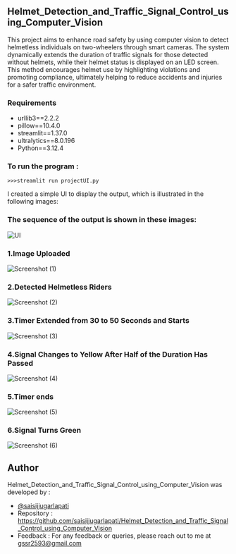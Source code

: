 ## Helmet_Detection_and_Traffic_Signal_Control_using_Computer_Vision
This project aims to enhance road safety by using computer vision to detect helmetless individuals on two-wheelers through smart cameras. The system dynamically extends the duration of traffic signals for those detected without helmets, while their helmet status is displayed on an LED screen. This method encourages helmet use by highlighting violations and promoting compliance, ultimately helping to reduce accidents and injuries for a safer traffic environment.

### Requirements
* urllib3==2.2.2
* pillow==10.4.0
* streamlit==1.37.0
* ultralytics==8.0.196
* Python==3.12.4

### To run the program :
`>>>streamlit run projectUI.py`

I created a simple UI to display the output, which is illustrated in the following images:
### The sequence of the output is shown in these images:

![UI](https://github.com/user-attachments/assets/52ad1e19-5855-4c7d-9b5a-a9c543558713)

### 1.Image Uploaded

![Screenshot (1)](https://github.com/user-attachments/assets/1a09835f-9a19-4a2b-a199-678d34c772f1)

### 2.Detected Helmetless Riders

![Screenshot (2)](https://github.com/user-attachments/assets/52377deb-9e63-4bab-a93c-094458682d5d)

### 3.Timer Extended from 30 to 50 Seconds and Starts

![Screenshot (3)](https://github.com/user-attachments/assets/76b8130d-fedd-487c-abbc-c5048d768a54)

### 4.Signal Changes to Yellow After Half of the Duration Has Passed

![Screenshot (4)](https://github.com/user-attachments/assets/25287c50-1ced-4c3b-b606-b34c28fd2149)

### 5.Timer ends

![Screenshot (5)](https://github.com/user-attachments/assets/707ebc9e-cbb3-4f95-aeb1-2b2c5acb660b)

### 6.Signal Turns Green

![Screenshot (6)](https://github.com/user-attachments/assets/627b6769-84d3-4afc-85ff-6e1c1fa9fa11)

## Author

Helmet_Detection_and_Traffic_Signal_Control_using_Computer_Vision was developed by :

* [@saisijjugarlapati](https://github.com/saisijjugarlapati)
* Repository : https://github.com/saisijjugarlapati/Helmet_Detection_and_Traffic_Signal_Control_using_Computer_Vision
* Feedback :
For any feedback or queries, please reach out to me at gssr2593@gmail.com



